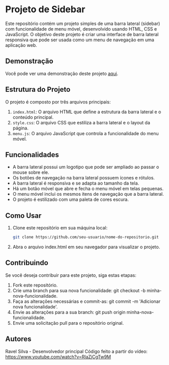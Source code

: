 # Projeto de Sidebar

Este repositório contém um projeto simples de uma barra lateral (sidebar) com funcionalidade de menu móvel, desenvolvido usando HTML, CSS e JavaScript. O objetivo deste projeto é criar uma interface de barra lateral responsiva que pode ser usada como um menu de navegação em uma aplicação web.

## Demonstração

Você pode ver uma demonstração deste projeto [aqui](https://exemplo.com).

## Estrutura do Projeto

O projeto é composto por três arquivos principais:

1. `index.html`: O arquivo HTML que define a estrutura da barra lateral e o conteúdo principal.
2. `style.css`: O arquivo CSS que estiliza a barra lateral e o layout da página.
3. `menu.js`: O arquivo JavaScript que controla a funcionalidade do menu móvel.

## Funcionalidades

- A barra lateral possui um logotipo que pode ser ampliado ao passar o mouse sobre ele.
- Os botões de navegação na barra lateral possuem ícones e rótulos.
- A barra lateral é responsiva e se adapta ao tamanho da tela.
- Há um botão móvel que abre e fecha o menu móvel em telas pequenas.
- O menu móvel inclui os mesmos itens de navegação que a barra lateral.
- O projeto é estilizado com uma paleta de cores escura.

## Como Usar

1. Clone este repositório em sua máquina local:

   ```bash
   git clone https://github.com/seu-usuario/nome-do-repositorio.git
   
2. Abra o arquivo index.html em seu navegador para visualizar o projeto.

## Contribuindo

Se você deseja contribuir para este projeto, siga estas etapas:

1. Fork este repositório.
2. Crie uma branch para sua nova funcionalidade: git checkout -b minha-nova-funcionalidade.
3. Faça as alterações necessárias e commit-as: git commit -m 'Adicionar nova funcionalidade'.
4. Envie as alterações para a sua branch: git push origin minha-nova-funcionalidade.
5. Envie uma solicitação pull para o repositório original.

## Autores

Ravel Silva - Desenvolvedor principal
Código feito a partir do vídeo: https://www.youtube.com/watch?v=RlaZjCgTw9M
